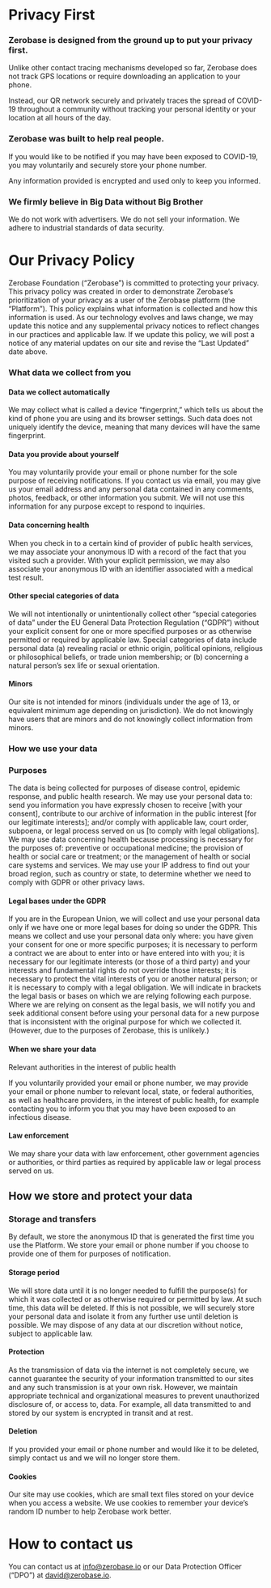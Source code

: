 # Privacy First
### Zerobase is designed from the ground up to put your privacy first.
Unlike other contact tracing mechanisms developed so far, Zerobase does not track GPS locations or require downloading an application to your phone.

Instead, our QR network securely and privately traces the spread of COVID-19 throughout a community without tracking your personal identity or your location at all hours of the day.

### Zerobase was built to help real people.
If you would like to be notified if you may have been exposed to COVID-19, you may voluntarily and securely store your phone number.

Any information provided is encrypted and used only to keep you informed.

### We firmly believe in Big Data without Big Brother
We do not work with advertisers. We do not sell your information. We adhere to industrial standards of data security.

# Our Privacy Policy
Zerobase Foundation (“Zerobase”) is committed to protecting your privacy. This privacy policy was created in order to demonstrate Zerobase’s prioritization of your privacy as a user of the Zerobase platform (the “Platform”). This policy explains what information is collected and how this information is used. As our technology evolves and laws change, we may update this notice and any supplemental privacy notices to reflect changes in our practices and applicable law. If we update this policy, we will post a notice of any material updates on our site and revise the “Last Updated” date above.

### What data we collect from you

#### Data we collect automatically
We may collect what is called a device “fingerprint,” which tells us about the kind of phone you are using and its browser settings. Such data does not uniquely identify the device, meaning that many devices will have the same fingerprint.

#### Data you provide about yourself
You may voluntarily provide your email or phone number for the sole purpose of receiving notifications. If you contact us via email, you may give us your email address and any personal data contained in any comments, photos, feedback, or other information you submit. We will not use this information for any purpose except to respond to inquiries.

#### Data concerning health
When you check in to a certain kind of provider of public health services, we may associate your anonymous ID with a record of the fact that you visited such a provider. With your explicit permission, we may also associate your anonymous ID with an identifier associated with a medical test result.

#### Other special categories of data
We will not intentionally or unintentionally collect other “special categories of data” under the EU General Data Protection Regulation (“GDPR”) without your explicit consent for one or more specified purposes or as otherwise permitted or required by applicable law. Special categories of data include personal data (a) revealing racial or ethnic origin, political opinions, religious or philosophical beliefs, or trade union membership; or (b) concerning a natural person’s sex life or sexual orientation.

#### Minors
Our site is not intended for minors (individuals under the age of 13, or equivalent minimum age depending on jurisdiction). We do not knowingly have users that are minors and do not knowingly collect information from minors.

### How we use your data

### Purposes
The data is being collected for purposes of disease control, epidemic response, and public health research. We may use your personal data to: send you information you have expressly chosen to receive [with your consent], contribute to our archive of information in the public interest [for our legitimate interests]; and/or comply with applicable law, court order, subpoena, or legal process served on us [to comply with legal obligations]. We may use data concerning health because processing is necessary for the purposes of: preventive or occupational medicine; the provision of health or social care or treatment; or the management of health or social care systems and services. We may use your IP address to find out your broad region, such as country or state, to determine whether we need to comply with GDPR or other privacy laws.

#### Legal bases under the GDPR
If you are in the European Union, we will collect and use your personal data only if we have one or more legal bases for doing so under the GDPR. This means we collect and use your personal data only where: you have given your consent for one or more specific purposes; it is necessary to perform a contract we are about to enter into or have entered into with you; it is necessary for our legitimate interests (or those of a third party) and your interests and fundamental rights do not override those interests; it is necessary to protect the vital interests of you or another natural person; or it is necessary to comply with a legal obligation. We will indicate in brackets the legal basis or bases on which we are relying following each purpose. Where we are relying on consent as the legal basis, we will notify you and seek additional consent before using your personal data for a new purpose that is inconsistent with the original purpose for which we collected it. (However, due to the purposes of Zerobase, this is unlikely.)

#### When we share your data
Relevant authorities in the interest of public health

If you voluntarily provided your email or phone number, we may provide your email or phone number to relevant local, state, or federal authorities, as well as healthcare providers, in the interest of public health, for example contacting you to inform you that you may have been exposed to an infectious disease.

#### Law enforcement
We may share your data with law enforcement, other government agencies or authorities, or third parties as required by applicable law or legal process served on us.

## How we store and protect your data

### Storage and transfers

By default, we store the anonymous ID that is generated the first time you use the Platform. We store your email or phone number if you choose to provide one of them for purposes of notification.

#### Storage period

We will store data until it is no longer needed to fulfill the purpose(s) for which it was collected or as otherwise required or permitted by law. At such time, this data will be deleted. If this is not possible, we will securely store your personal data and isolate it from any further use until deletion is possible. We may dispose of any data at our discretion without notice, subject to applicable law.

#### Protection

As the transmission of data via the internet is not completely secure, we cannot guarantee the security of your information transmitted to our sites and any such transmission is at your own risk. However, we maintain appropriate technical and organizational measures to prevent unauthorized disclosure of, or access to, data. For example, all data transmitted to and stored by our system is encrypted in transit and at rest.

#### Deletion

If you provided your email or phone number and would like it to be deleted, simply contact us and we will no longer store them.

#### Cookies

Our site may use cookies, which are small text files stored on your device when you access a website. We use cookies to remember your device’s random ID number to help Zerobase work better.

# How to contact us
You can contact us at info@zerobase.io or our Data Protection Officer (“DPO”) at david@zerobase.io.

